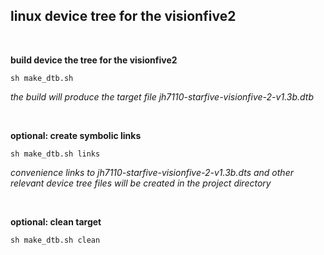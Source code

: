 ## linux device tree for the visionfive2

<br/>

**build device the tree for the visionfive2**
```
sh make_dtb.sh
```

<i>the build will produce the target file jh7110-starfive-visionfive-2-v1.3b.dtb</i>

<br/>

**optional: create symbolic links**
```
sh make_dtb.sh links
```

<i>convenience links to jh7110-starfive-visionfive-2-v1.3b.dts and other relevant device tree files will be created in the project directory</i>

<br/>

**optional: clean target**
```
sh make_dtb.sh clean
```

